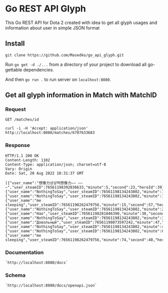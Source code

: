 # Go REST API Glyph

This Go REST API for Dota 2 created with idea to get all glyph usages and information about user in simple JSON format

## Install
`git clone https://github.com/Masedko/go_api_glyph.git`

Run `go get -d ./...` from a directory of your project to download all go-gettable dependencies.

And then `go run .` to run server on `localhost:8080`.

## Get all glyph information in Match with MatchID

### Request

`GET /matches/id`

    curl -i -H 'Accept: application/json' http://localhost:8080/matches/6707633683
### Response

    HTTP/1.1 200 OK
    Content-Length: 1102
    Content-Type: application/json; charset=utf-8
    Vary: Origin
    Date: Sat, 20 Aug 2022 10:31:37 GMT

    [{"user_name":"想像力상상력想像力—— —— —","user_steamID":76561198392036633,"minute":5,"second":23,"heroId":39},
    {"user_name":"NothingToSay","user_steamID":76561198134243802,"minute":11,"second":6,"heroId":90},
    {"user_name":"NothingToSay","user_steamID":76561198134243802,"minute":14,"second":40,"heroId":90},
    {"user_name":"me sleeping","user_steamID":76561198262479756,"minute":15,"second":57,"heroId":47},
    {"user_name":"NothingToSay","user_steamID":76561198134243802,"minute":28,"second":44,"heroId":90},
    {"user_name":"Hao","user_steamID":76561198281846390,"minute":30,"second":42,"heroId":114},
    {"user_name":"NothingToSay","user_steamID":76561198134243802,"minute":33,"second":35,"heroId":90},
    {"user_name":"Довольный","user_steamID":76561198073597242,"minute":47,"second":3,"heroId":3},
    {"user_name":"NothingToSay","user_steamID":76561198134243802,"minute":47,"second":7,"heroId":90},
    {"user_name":"NothingToSay","user_steamID":76561198134243802,"minute":65,"second":7,"heroId":90},
    {"user_name":"me sleeping","user_steamID":76561198262479756,"minute":74,"second":40,"heroId":47}]
### Documentation
    `http://localhost:8080/docs`
### Schema
    `http://localhost:8080/docs/openapi.json`
